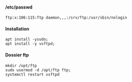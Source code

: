 #### /etc/passwd
```
ftp:x:106:115:ftp daemon,,,:/srv/ftp:/usr/sbin/nologin
```

#### Installation
```
apt install -ysudo;
apt install -y vsftpd;

```

#### Dossier ftp
```
mkdir /opt/ftp
sudo usermod -d /opt/ftp ftp;
systemctl restart vsftpd
```



